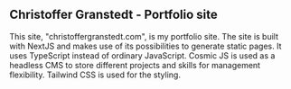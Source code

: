 ## Christoffer Granstedt - Portfolio site

This site, "christoffergranstedt.com", is my portfolio site. The site is built with NextJS and makes use of its possibilities to generate static pages. It uses TypeScript instead of ordinary JavaScript. Cosmic JS is used as a headless CMS to store different projects and skills for management flexibility. Tailwind CSS is used for the styling.